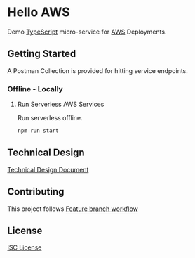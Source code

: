 # Hello AWS

Demo [TypeScript](https://www.typescriptlang.org) micro-service for [AWS](https://aws.amazon.com) Deployments.

## Getting Started

A Postman Collection is provided for hitting service endpoints.

### Offline - Locally

1. Run Serverless AWS Services

    Run serverless offline.
    ```bash
    npm run start
    ```

## Technical Design

[Technical Design Document](docs/TECHNICAL_DESIGN.md)

## Contributing

This project follows [Feature branch workflow](https://docs.gitlab.com/ee/gitlab-basics/feature_branch_workflow.html)

## License

[ISC License](LICENSE)
